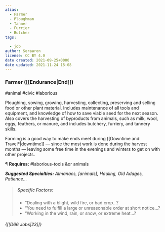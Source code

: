 ```yaml
---
alias:
  - Farmer
  - Ploughman
  - Tanner
  - Furrier
  - Butcher
tags:

  - job
author: Seraaron
license: CC BY 4.0
date created: 2021-09-25+0000
date updated: 2021-11-24 15:08
---
```


### Farmer ([[Endurance|End]])

#animal #civic #laborious

Ploughing, sowing, growing, harvesting, collecting, preserving and selling food or other plant material. Includes maintenance of all tools and equipment, and knowledge of how to save viable seed for the next season. Also covers the harvesting of byproducts from animals, such as milk, wool, eggs, feathers, or manure,  and includes butchery, furriery, and tannery skills.

Farming is a good way to make ends meet during [[Downtime and Travel*|downtime]] — since the most work is done during the harvest months — leaving some free time in the evenings and winters to get on with other projects.

¶ **Requires:** #laborious-tools &or animals

_**Suggested Specialties:** Almanacs, [animals], Hauling, Old Adages, Patience..._

> ##### Specific Factors:
>
> - “Dealing with a blight, wild fire, or bad crop...?
> - “You need to fulfill a large or unreasonable order at short notice...?
> - “Working in the wind, rain, or snow, or extreme heat...?

###### {[[D66 Jobs|23]]}

